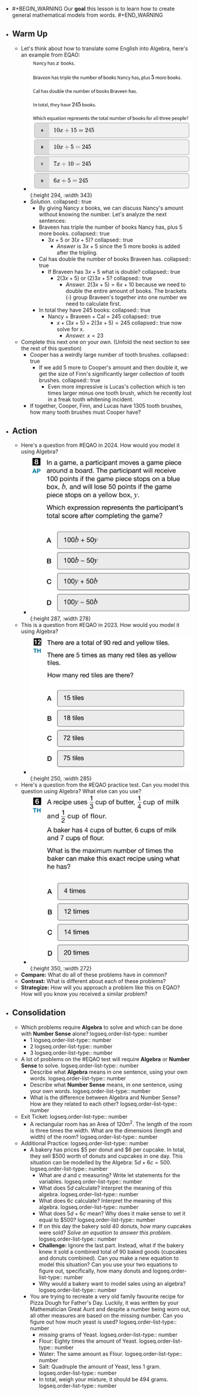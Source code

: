 - #+BEGIN_WARNING
  Our **goal** this lesson is to learn how to create general mathematical models from words.
  #+END_WARNING
- ## Warm Up
	- Let's think about how to translate some English into Algebra, here's an example from EQAO:
		- ![image.png](../assets/image_1748396924758_0.png){:height 294, :width 343}
		- *Solution.*
		  collapsed:: true
			- By giving Nancy $x$ books, we can discuss Nancy's amount without knowing the number. Let's analyze the next sentences:
			- Braveen has triple the number of books Nancy has, plus 5 more books.
			  collapsed:: true
				- $3x+5$ or $3(x+5)$?
				  collapsed:: true
					- *Answer* is $3x+5$ since the 5 more books is added after the tripling.
			- Cal has double the number of books Braveen has.
			  collapsed:: true
				- If Braveen has $3x+5$ what is double?
				  collapsed:: true
					- $2(3x+5)$ or $(2)3x+5$?
					  collapsed:: true
						- *Answer.* $2(3x+5)=6x+10$ because we need to double the entire amount of books. The brackets $(\square)$ group Braveen's together into one number we need to calculate first.
			- In total they have 245 books:
			  collapsed:: true
				- Nancy + Braveen + Cal = 245
				  collapsed:: true
					- $x + (3x+5) + 2(3x+5) = 245$
					  collapsed:: true
					  now solve for x.
						- *Answer.* $x=23$
	- Complete this next one on your own. (Unfold the next section to see the rest of this question)
		- Cooper has a weirdly large number of tooth brushes.
		  collapsed:: true
			- If we add 5 more to Cooper's amount and then double it, we get the size of Finn's significantly larger collection of tooth brushes.
			  collapsed:: true
				- Even more impressive is Lucas's collection which is ten times larger minus one tooth brush, which he recently lost in a freak tooth whitening incident.
		- If together, Cooper, Finn, and Lucas have 1305 tooth brushes, how many tooth brushes must Cooper have?
- ## Action
	- Here's a question from #EQAO in 2024. How would you model it using Algebra?
		- ![image.png](../assets/image_1748394775799_0.png){:height 287, :width 278}
	- This is a question from #EQAO in 2023. How would you model it using Algebra?
		- ![image.png](../assets/image_1748393501044_0.png){:height 250, :width 285}
	- Here's a question from the #EQAO practice test. Can you model this question using Algebra? What else can you use?
		- ![image.png](../assets/image_1748394726186_0.png){:height 350, :width 272}
	- **Compare:**  What do all of these problems have in common?
	- **Contrast:**  What is different about each of these problems?
	- **Strategize:**  How will you approach a problem like this on EQAO? How will you know you received a similar problem?
- ## Consolidation
	- Which problems require **Algebra** to solve and which can be done with **Number Sense** alone?
	  logseq.order-list-type:: number
		- 1
		  logseq.order-list-type:: number
		- 2
		  logseq.order-list-type:: number
		- 3
		  logseq.order-list-type:: number
	- A lot of problems on the #EQAO test will require **Algebra** or **Number Sense** to solve.
	  logseq.order-list-type:: number
		- Describe what **Algebra** means in one sentence, using your own words.
		  logseq.order-list-type:: number
		- Describe what **Number Sense** means, in one sentence, using your own words.
		  logseq.order-list-type:: number
		- What is the difference between Algebra and Number Sense? How are they related to each other?
		  logseq.order-list-type:: number
	- Exit Ticket:
	  logseq.order-list-type:: number
		- A rectangular room has an Area of $120\text{m}^2$. The length of the room is three times the width. What are the dimensions (length and width) of the room?
		  logseq.order-list-type:: number
	- Additional Practice:
	  logseq.order-list-type:: number
		- A bakery has prices $5 per donut and $6 per cupcake. In total, they sell $500 worth of donuts and cupcakes in one day. This situation can be modelled by the Algebra:  $5d+6c=500$.
		  logseq.order-list-type:: number
			- What are $d$ and $c$ measuring? Write let statements for the variables.
			  logseq.order-list-type:: number
			- What does $5d$ calculate? Interpret the meaning of this algebra.
			  logseq.order-list-type:: number
			- What does $6c$ calculate? Interpret the meaning of this algebra.
			  logseq.order-list-type:: number
			- What does $5d+6c$ mean? Why does it make sense to set it equal to $500?
			  logseq.order-list-type:: number
			- If on this day the bakery sold 40 donuts, how many cupcakes were sold? *Solve an equation to answer this problem.*
			  logseq.order-list-type:: number
			- **Challenge:** Ignore the last part. Instead, what if the bakery knew it sold a combined total of 90 baked goods (cupcakes and donuts combined). Can you make a new equation to model this situation? Can you use your two equations to figure out, specifically, how many donuts and
			  logseq.order-list-type:: number
			- Why would a bakery want to model sales using an algebra?
			  logseq.order-list-type:: number
		- You are trying to recreate a very old family favourite recipe for Pizza Dough for Father's Day. Luckily, it was written by your Mathematician Great Aunt and despite a number being worn out, all other measures are based on the missing number. Can you figure out how much yeast is used?
		  logseq.order-list-type:: number
			- *missing* grams of Yeast.
			  logseq.order-list-type:: number
			- Flour:  Eighty times the amount of Yeast.
			  logseq.order-list-type:: number
			- Water:  The same amount as Flour.
			  logseq.order-list-type:: number
			- Salt:  Quadruple the amount of Yeast, less 1 gram.
			  logseq.order-list-type:: number
			- In total, weigh your mixture, it should be 494 grams.
			  logseq.order-list-type:: number